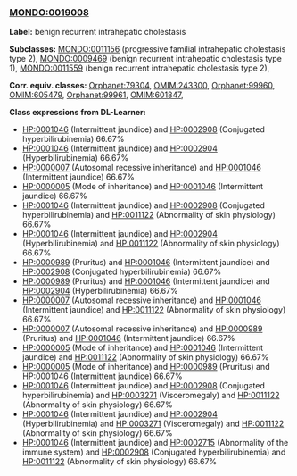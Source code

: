
### [MONDO:0019008](http://purl.obolibrary.org/obo/MONDO_0019008)
**Label:** benign recurrent intrahepatic cholestasis

**Subclasses:** [MONDO:0011156](http://purl.obolibrary.org/obo/MONDO_0011156) (progressive familial intrahepatic cholestasis type 2), [MONDO:0009469](http://purl.obolibrary.org/obo/MONDO_0009469) (benign recurrent intrahepatic cholestasis type 1), [MONDO:0011559](http://purl.obolibrary.org/obo/MONDO_0011559) (benign recurrent intrahepatic cholestasis type 2), 

**Corr. equiv. classes:** [Orphanet:79304](http://www.orpha.net/ORDO/Orphanet_79304), [OMIM:243300](http://purl.obolibrary.org/obo/OMIM_243300), [Orphanet:99960](http://www.orpha.net/ORDO/Orphanet_99960), [OMIM:605479](http://purl.obolibrary.org/obo/OMIM_605479), [Orphanet:99961](http://www.orpha.net/ORDO/Orphanet_99961), [OMIM:601847](http://purl.obolibrary.org/obo/OMIM_601847), 

**Class expressions from DL-Learner:**

- [HP:0001046](http://purl.obolibrary.org/obo/HP_0001046) (Intermittent jaundice) and [HP:0002908](http://purl.obolibrary.org/obo/HP_0002908) (Conjugated hyperbilirubinemia) 66.67%
- [HP:0001046](http://purl.obolibrary.org/obo/HP_0001046) (Intermittent jaundice) and [HP:0002904](http://purl.obolibrary.org/obo/HP_0002904) (Hyperbilirubinemia) 66.67%
- [HP:0000007](http://purl.obolibrary.org/obo/HP_0000007) (Autosomal recessive inheritance) and [HP:0001046](http://purl.obolibrary.org/obo/HP_0001046) (Intermittent jaundice) 66.67%
- [HP:0000005](http://purl.obolibrary.org/obo/HP_0000005) (Mode of inheritance) and [HP:0001046](http://purl.obolibrary.org/obo/HP_0001046) (Intermittent jaundice) 66.67%
- [HP:0001046](http://purl.obolibrary.org/obo/HP_0001046) (Intermittent jaundice) and [HP:0002908](http://purl.obolibrary.org/obo/HP_0002908) (Conjugated hyperbilirubinemia) and [HP:0011122](http://purl.obolibrary.org/obo/HP_0011122) (Abnormality of skin physiology) 66.67%
- [HP:0001046](http://purl.obolibrary.org/obo/HP_0001046) (Intermittent jaundice) and [HP:0002904](http://purl.obolibrary.org/obo/HP_0002904) (Hyperbilirubinemia) and [HP:0011122](http://purl.obolibrary.org/obo/HP_0011122) (Abnormality of skin physiology) 66.67%
- [HP:0000989](http://purl.obolibrary.org/obo/HP_0000989) (Pruritus) and [HP:0001046](http://purl.obolibrary.org/obo/HP_0001046) (Intermittent jaundice) and [HP:0002908](http://purl.obolibrary.org/obo/HP_0002908) (Conjugated hyperbilirubinemia) 66.67%
- [HP:0000989](http://purl.obolibrary.org/obo/HP_0000989) (Pruritus) and [HP:0001046](http://purl.obolibrary.org/obo/HP_0001046) (Intermittent jaundice) and [HP:0002904](http://purl.obolibrary.org/obo/HP_0002904) (Hyperbilirubinemia) 66.67%
- [HP:0000007](http://purl.obolibrary.org/obo/HP_0000007) (Autosomal recessive inheritance) and [HP:0001046](http://purl.obolibrary.org/obo/HP_0001046) (Intermittent jaundice) and [HP:0011122](http://purl.obolibrary.org/obo/HP_0011122) (Abnormality of skin physiology) 66.67%
- [HP:0000007](http://purl.obolibrary.org/obo/HP_0000007) (Autosomal recessive inheritance) and [HP:0000989](http://purl.obolibrary.org/obo/HP_0000989) (Pruritus) and [HP:0001046](http://purl.obolibrary.org/obo/HP_0001046) (Intermittent jaundice) 66.67%
- [HP:0000005](http://purl.obolibrary.org/obo/HP_0000005) (Mode of inheritance) and [HP:0001046](http://purl.obolibrary.org/obo/HP_0001046) (Intermittent jaundice) and [HP:0011122](http://purl.obolibrary.org/obo/HP_0011122) (Abnormality of skin physiology) 66.67%
- [HP:0000005](http://purl.obolibrary.org/obo/HP_0000005) (Mode of inheritance) and [HP:0000989](http://purl.obolibrary.org/obo/HP_0000989) (Pruritus) and [HP:0001046](http://purl.obolibrary.org/obo/HP_0001046) (Intermittent jaundice) 66.67%
- [HP:0001046](http://purl.obolibrary.org/obo/HP_0001046) (Intermittent jaundice) and [HP:0002908](http://purl.obolibrary.org/obo/HP_0002908) (Conjugated hyperbilirubinemia) and [HP:0003271](http://purl.obolibrary.org/obo/HP_0003271) (Visceromegaly) and [HP:0011122](http://purl.obolibrary.org/obo/HP_0011122) (Abnormality of skin physiology) 66.67%
- [HP:0001046](http://purl.obolibrary.org/obo/HP_0001046) (Intermittent jaundice) and [HP:0002904](http://purl.obolibrary.org/obo/HP_0002904) (Hyperbilirubinemia) and [HP:0003271](http://purl.obolibrary.org/obo/HP_0003271) (Visceromegaly) and [HP:0011122](http://purl.obolibrary.org/obo/HP_0011122) (Abnormality of skin physiology) 66.67%
- [HP:0001046](http://purl.obolibrary.org/obo/HP_0001046) (Intermittent jaundice) and [HP:0002715](http://purl.obolibrary.org/obo/HP_0002715) (Abnormality of the immune system) and [HP:0002908](http://purl.obolibrary.org/obo/HP_0002908) (Conjugated hyperbilirubinemia) and [HP:0011122](http://purl.obolibrary.org/obo/HP_0011122) (Abnormality of skin physiology) 66.67%


